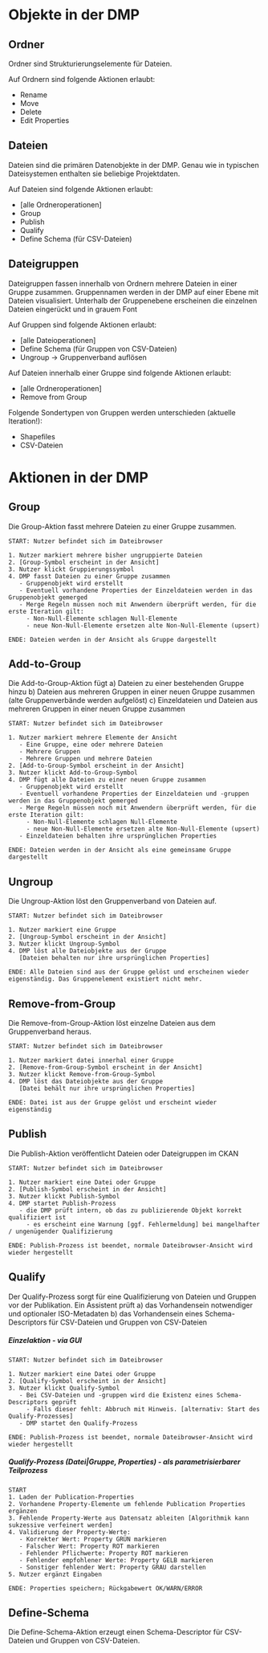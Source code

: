 # Objekte in der DMP

## Ordner
Ordner sind Strukturierungselemente für Dateien.

Auf Ordnern sind folgende Aktionen erlaubt:
- Rename
- Move
- Delete
- Edit Properties


## Dateien
Dateien sind die primären Datenobjekte in der DMP. Genau wie in typischen Dateisystemen enthalten sie beliebige Projektdaten.

Auf Dateien sind folgende Aktionen erlaubt:
- [alle Ordneroperationen]
- Group
- Publish
- Qualify
- Define Schema (für CSV-Dateien)

## Dateigruppen
Dateigruppen fassen innerhalb von Ordnern mehrere Dateien in einer Gruppe zusammen. Gruppennamen werden in der DMP auf einer Ebene mit Dateien visualisiert. Unterhalb der Gruppenebene erscheinen die einzelnen Dateien eingerückt und in grauem Font

Auf Gruppen sind folgende Aktionen erlaubt:
- [alle Dateioperationen]
- Define Schema (für Gruppen von CSV-Dateien)
- Ungroup -> Gruppenverband auflösen

Auf Dateien innerhalb einer Gruppe sind folgende Aktionen erlaubt:
- [alle Ordneroperationen]
- Remove from Group

Folgende Sondertypen von Gruppen werden unterschieden (aktuelle Iteration!):
- Shapefiles
- CSV-Dateien

# Aktionen in der DMP

## Group
Die Group-Aktion fasst mehrere Dateien zu einer Gruppe zusammen.

```
START: Nutzer befindet sich im Dateibrowser

1. Nutzer markiert mehrere bisher ungruppierte Dateien
2. [Group-Symbol erscheint in der Ansicht]
3. Nutzer klickt Gruppierungssymbol
4. DMP fasst Dateien zu einer Gruppe zusammen
   - Gruppenobjekt wird erstellt
   - Eventuell vorhandene Properties der Einzeldateien werden in das Gruppenobjekt gemerged
   - Merge Regeln müssen noch mit Anwendern überprüft werden, für die erste Iteration gilt:
     - Non-Null-Elemente schlagen Null-Elemente
     - neue Non-Null-Elemente ersetzen alte Non-Null-Elemente (upsert)

ENDE: Dateien werden in der Ansicht als Gruppe dargestellt
```

## Add-to-Group
Die Add-to-Group-Aktion fügt
a) Dateien zu einer bestehenden Gruppe hinzu
b) Dateien aus mehreren Gruppen in einer neuen Gruppe zusammen (alte Gruppenverbände werden aufgelöst)
c) Einzeldateien und Dateien aus mehreren Gruppen in einer neuen Gruppe zusammen

```
START: Nutzer befindet sich im Dateibrowser

1. Nutzer markiert mehrere Elemente der Ansicht
   - Eine Gruppe, eine oder mehrere Dateien
   - Mehrere Gruppen
   - Mehrere Gruppen und mehrere Dateien
2. [Add-to-Group-Symbol erscheint in der Ansicht]
3. Nutzer klickt Add-to-Group-Symbol
4. DMP fügt alle Dateien zu einer neuen Gruppe zusammen
   - Gruppenobjekt wird erstellt
   - Eventuell vorhandene Properties der Einzeldateien und -gruppen werden in das Gruppenobjekt gemerged
   - Merge Regeln müssen noch mit Anwendern überprüft werden, für die erste Iteration gilt:
     - Non-Null-Elemente schlagen Null-Elemente
     - neue Non-Null-Elemente ersetzen alte Non-Null-Elemente (upsert)
   - Einzeldateien behalten ihre ursprünglichen Properties

ENDE: Dateien werden in der Ansicht als eine gemeinsame Gruppe dargestellt
```

## Ungroup
Die Ungroup-Aktion löst den Gruppenverband von Dateien auf.

```
START: Nutzer befindet sich im Dateibrowser

1. Nutzer markiert eine Gruppe
2. [Ungroup-Symbol erscheint in der Ansicht]
3. Nutzer klickt Ungroup-Symbol
4. DMP löst alle Dateiobjekte aus der Gruppe
   [Dateien behalten nur ihre ursprünglichen Properties]

ENDE: Alle Dateien sind aus der Gruppe gelöst und erscheinen wieder eigenständig. Das Gruppenelement existiert nicht mehr.
```

## Remove-from-Group
Die Remove-from-Group-Aktion löst einzelne Dateien aus dem Gruppenverband heraus.

```
START: Nutzer befindet sich im Dateibrowser

1. Nutzer markiert datei innerhal einer Gruppe
2. [Remove-from-Group-Symbol erscheint in der Ansicht]
3. Nutzer klickt Remove-from-Group-Symbol
4. DMP löst das Dateiobjekte aus der Gruppe
   [Datei behält nur ihre ursprünglichen Properties]

ENDE: Datei ist aus der Gruppe gelöst und erscheint wieder eigenständig
```

## Publish
Die Publish-Aktion veröffentlicht Dateien oder Dateigruppen im CKAN

```
START: Nutzer befindet sich im Dateibrowser

1. Nutzer markiert eine Datei oder Gruppe
2. [Publish-Symbol erscheint in der Ansicht]
3. Nutzer klickt Publish-Symbol
4. DMP startet Publish-Prozess
   - die DMP prüft intern, ob das zu publizierende Objekt korrekt qualifiziert ist
     - es erscheint eine Warnung [ggf. Fehlermeldung] bei mangelhafter / ungenügender Qualifizierung

ENDE: Publish-Prozess ist beendet, normale Dateibrowser-Ansicht wird wieder hergestellt
```

## Qualify

Der Qualify-Prozess sorgt für eine Qualifizierung von Dateien und Gruppen vor der Publikation. Ein Assistent prüft
a) das Vorhandensein notwendiger und optionaler ISO-Metadaten
b) das Vorhandensein eines Schema-Descriptors für CSV-Dateien und Gruppen von CSV-Dateien

##### Einzelaktion - via GUI
```
START: Nutzer befindet sich im Dateibrowser

1. Nutzer markiert eine Datei oder Gruppe
2. [Qualify-Symbol erscheint in der Ansicht]
3. Nutzer klickt Qualify-Symbol
   - Bei CSV-Dateien und -gruppen wird die Existenz eines Schema-Descriptors geprüft
     - Falls dieser fehlt: Abbruch mit Hinweis. [alternativ: Start des Qualify-Prozesses]
   - DMP startet den Qualify-Prozess

ENDE: Publish-Prozess ist beendet, normale Dateibrowser-Ansicht wird wieder hergestellt
```

#####  Qualify-Prozess (Datei|Gruppe, Properties) - als parametrisierbarer Teilprozess
```
START
1. Laden der Publication-Properties
2. Vorhandene Property-Elemente um fehlende Publication Properties ergänzen
3. Fehlende Property-Werte aus Datensatz ableiten [Algorithmik kann sukzessive verfeinert werden]
4. Validierung der Property-Werte:
   - Korrekter Wert: Property GRÜN markieren
   - Falscher Wert: Property ROT markieren
   - Fehlender Pflichwerte: Property ROT markieren
   - Fehlender empfohlener Werte: Property GELB markieren
   - Sonstiger fehlender Wert: Property GRAU darstellen
5. Nutzer ergänzt Eingaben

ENDE: Properties speichern; Rückgabewert OK/WARN/ERROR
```

## Define-Schema
Die Define-Schema-Aktion erzeugt einen Schema-Descriptor für CSV-Dateien und Gruppen von CSV-Dateien.
